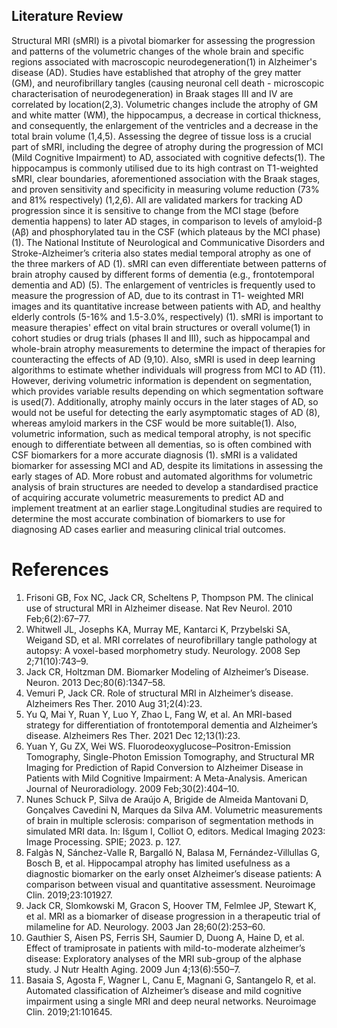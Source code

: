## Literature Review

Structural MRI (sMRI) is a pivotal biomarker for assessing the progression and patterns of the volumetric changes of the whole brain and specific regions associated with macroscopic neurodegeneration(1) in Alzheimer's disease (AD). Studies have established that atrophy of the grey matter (GM), and neurofibrillary tangles (causing neuronal cell death - microscopic characterisation of neurodegeneration) in Braak stages III and IV are correlated by location(2,3).
Volumetric changes include the atrophy of GM and white matter (WM), the hippocampus, a decrease in cortical thickness, and consequently, the enlargement of the ventricles and a decrease in the total brain volume (1,4,5). Assessing the degree of tissue loss is a crucial part of sMRI, including the degree of atrophy during the progression of MCI (Mild Cognitive Impairment) to AD, associated with cognitive defects(1). The hippocampus is commonly utilised due to its high contrast on T1-weighted sMRI, clear boundaries, aforementioned association with the Braak stages, and proven sensitivity and specificity in measuring volume reduction (73% and 81% respectively) (1,2,6).
All are validated markers for tracking AD progression since it is sensitive to change from the MCI stage (before dementia happens) to later AD stages, in comparison to levels of amyloid-β (Aβ) and phosphorylated tau in the CSF (which plateaus by the MCI phase) (1). The National Institute of Neurological and Communicative Disorders and Stroke-Alzheimer’s criteria also states medial temporal atrophy as one of the three markers of AD (1). sMRI can even differentiate between patterns of brain atrophy caused by different forms of dementia (e.g., frontotemporal dementia and AD) (5). The enlargement of ventricles is frequently used to measure the progression of AD, due to its contrast in T1- weighted MRI images and its quantitative increase between patients with AD, and healthy elderly controls (5-16% and 1.5-3.0%, respectively) (1).
sMRI is important to measure therapies' effect on vital brain structures or overall volume(1) in cohort studies or drug trials (phases II and III), such as hippocampal and whole-brain atrophy measurements to determine the impact of therapies for counteracting the effects of AD (9,10). Also, sMRI is used in deep learning algorithms to estimate whether individuals will progress from MCI to AD (11).
However, deriving volumetric information is dependent on segmentation, which provides variable results depending on which segmentation software is used(7). Additionally, atrophy mainly occurs in the later stages of AD, so would not be useful for detecting the early asymptomatic stages of AD (8), whereas amyloid markers in the CSF would be more suitable(1). Also, volumetric information, such as medical temporal atrophy, is not specific enough to differentiate between all dementias, so is often combined with CSF biomarkers for a more accurate diagnosis (1).
sMRI is a validated biomarker for assessing MCI and AD, despite its limitations in assessing the early stages of AD. More robust and automated algorithms for volumetric analysis of brain structures are needed to develop a standardised practice of acquiring accurate volumetric measurements to predict AD and implement treatment at an earlier stage.Longitudinal studies are required to determine the most accurate combination of biomarkers to use for diagnosing AD cases earlier and measuring clinical trial outcomes.

# References
1. Frisoni GB, Fox NC, Jack CR, Scheltens P, Thompson PM. The clinical use of structural MRI in Alzheimer disease. Nat Rev Neurol. 2010 Feb;6(2):67–77.
2. Whitwell JL, Josephs KA, Murray ME, Kantarci K, Przybelski SA, Weigand SD, et al. MRI correlates of neurofibrillary tangle pathology at autopsy: A voxel-based morphometry study. Neurology. 2008 Sep 2;71(10):743–9.
3. Jack CR, Holtzman DM. Biomarker Modeling of Alzheimer’s Disease. Neuron. 2013 Dec;80(6):1347–58.
4. Vemuri P, Jack CR. Role of structural MRI in Alzheimer’s disease. Alzheimers Res Ther. 2010 Aug 31;2(4):23.
5. Yu Q, Mai Y, Ruan Y, Luo Y, Zhao L, Fang W, et al. An MRI-based strategy for differentiation of frontotemporal dementia and Alzheimer’s disease. Alzheimers Res Ther. 2021 Dec 12;13(1):23.
6. Yuan Y, Gu ZX, Wei WS. Fluorodeoxyglucose–Positron-Emission Tomography, Single-Photon Emission Tomography, and Structural MR Imaging for Prediction of Rapid Conversion to Alzheimer Disease in Patients with Mild Cognitive Impairment: A Meta-Analysis. American Journal of Neuroradiology. 2009 Feb;30(2):404–10.
7. Nunes Schuck P, Silva de Araújo A, Brigide de Almeida Mantovani D, Gonçalves Cavedini N, Marques da Silva AM. Volumetric measurements of brain in multiple sclerosis: comparison of segmentation methods in simulated MRI data. In: Išgum I, Colliot O, editors. Medical Imaging 2023: Image Processing. SPIE; 2023. p. 127.
8. Falgàs N, Sánchez-Valle R, Bargalló N, Balasa M, Fernández-Villullas G, Bosch B, et al. Hippocampal atrophy has limited usefulness as a diagnostic biomarker on the early onset Alzheimer’s disease patients: A comparison between visual and quantitative assessment. Neuroimage Clin. 2019;23:101927.
9. Jack CR, Slomkowski M, Gracon S, Hoover TM, Felmlee JP, Stewart K, et al. MRI as a biomarker of disease progression in a therapeutic trial of milameline for AD. Neurology. 2003 Jan 28;60(2):253–60.
10. Gauthier S, Aisen PS, Ferris SH, Saumier D, Duong A, Haine D, et al. Effect of tramiprosate in patients with mild-to-moderate alzheimer’s disease: Exploratory analyses of the MRI sub-group of the alphase study. J Nutr Health Aging. 2009 Jun 4;13(6):550–7.
11. Basaia S, Agosta F, Wagner L, Canu E, Magnani G, Santangelo R, et al. Automated classification of Alzheimer’s disease and mild cognitive impairment using a single MRI and deep neural networks. Neuroimage Clin. 2019;21:101645.
